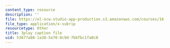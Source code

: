 ```yaml
---
content_type: resource
description: ''
file: https://ol-ocw-studio-app-production.s3.amazonaws.com/courses/16-660j-introduction-to-lean-six-sigma-methods-january-iap-2012/53677a881a385e700c9d7bbfbc1fa0c8_uVlkeGHup6E.srt
file_type: application/x-subrip
resourcetype: Other
title: 3play caption file
uid: 53677a88-1a38-5e70-0c9d-7bbfbc1fa0c8
---
```

